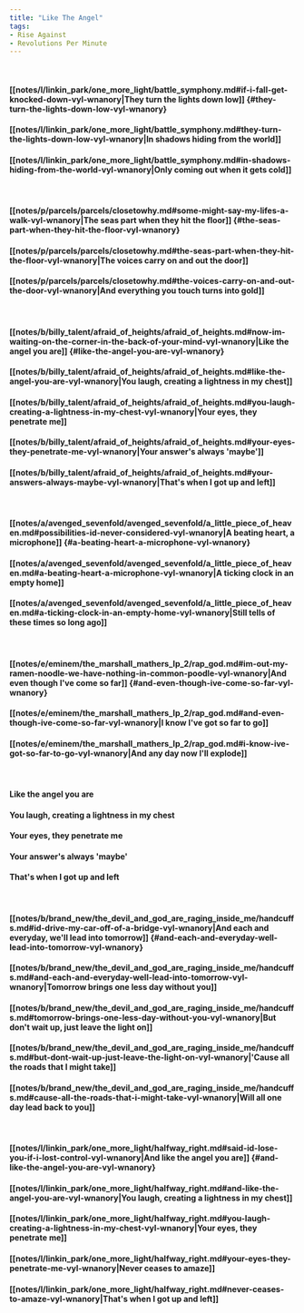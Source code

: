 ```yaml
---
title: "Like The Angel"
tags:
- Rise Against
- Revolutions Per Minute
---
```

&nbsp;
#### [[notes/l/linkin_park/one_more_light/battle_symphony.md#if-i-fall-get-knocked-down-vyl-wnanory|They turn the lights down low]] {#they-turn-the-lights-down-low-vyl-wnanory}
#### [[notes/l/linkin_park/one_more_light/battle_symphony.md#they-turn-the-lights-down-low-vyl-wnanory|In shadows hiding from the world]]
#### [[notes/l/linkin_park/one_more_light/battle_symphony.md#in-shadows-hiding-from-the-world-vyl-wnanory|Only coming out when it gets cold]]
&nbsp;
#### [[notes/p/parcels/parcels/closetowhy.md#some-might-say-my-lifes-a-walk-vyl-wnanory|The seas part when they hit the floor]] {#the-seas-part-when-they-hit-the-floor-vyl-wnanory}
#### [[notes/p/parcels/parcels/closetowhy.md#the-seas-part-when-they-hit-the-floor-vyl-wnanory|The voices carry on and out the door]]
#### [[notes/p/parcels/parcels/closetowhy.md#the-voices-carry-on-and-out-the-door-vyl-wnanory|And everything you touch turns into gold]]
&nbsp;
#### [[notes/b/billy_talent/afraid_of_heights/afraid_of_heights.md#now-im-waiting-on-the-corner-in-the-back-of-your-mind-vyl-wnanory|Like the angel you are]] {#like-the-angel-you-are-vyl-wnanory}
#### [[notes/b/billy_talent/afraid_of_heights/afraid_of_heights.md#like-the-angel-you-are-vyl-wnanory|You laugh, creating a lightness in my chest]]
#### [[notes/b/billy_talent/afraid_of_heights/afraid_of_heights.md#you-laugh-creating-a-lightness-in-my-chest-vyl-wnanory|Your eyes, they penetrate me]]
#### [[notes/b/billy_talent/afraid_of_heights/afraid_of_heights.md#your-eyes-they-penetrate-me-vyl-wnanory|Your answer's always 'maybe']]
#### [[notes/b/billy_talent/afraid_of_heights/afraid_of_heights.md#your-answers-always-maybe-vyl-wnanory|That's when I got up and left]]
&nbsp;
#### [[notes/a/avenged_sevenfold/avenged_sevenfold/a_little_piece_of_heaven.md#possibilities-id-never-considered-vyl-wnanory|A beating heart, a microphone]] {#a-beating-heart-a-microphone-vyl-wnanory}
#### [[notes/a/avenged_sevenfold/avenged_sevenfold/a_little_piece_of_heaven.md#a-beating-heart-a-microphone-vyl-wnanory|A ticking clock in an empty home]]
#### [[notes/a/avenged_sevenfold/avenged_sevenfold/a_little_piece_of_heaven.md#a-ticking-clock-in-an-empty-home-vyl-wnanory|Still tells of these times so long ago]]
&nbsp;
#### [[notes/e/eminem/the_marshall_mathers_lp_2/rap_god.md#im-out-my-ramen-noodle-we-have-nothing-in-common-poodle-vyl-wnanory|And even though I've come so far]] {#and-even-though-ive-come-so-far-vyl-wnanory}
#### [[notes/e/eminem/the_marshall_mathers_lp_2/rap_god.md#and-even-though-ive-come-so-far-vyl-wnanory|I know I've got so far to go]]
#### [[notes/e/eminem/the_marshall_mathers_lp_2/rap_god.md#i-know-ive-got-so-far-to-go-vyl-wnanory|And any day now I'll explode]]
&nbsp;
#### Like the angel you are
#### You laugh, creating a lightness in my chest
#### Your eyes, they penetrate me
#### Your answer's always 'maybe'
#### That's when I got up and left
&nbsp;
#### [[notes/b/brand_new/the_devil_and_god_are_raging_inside_me/handcuffs.md#id-drive-my-car-off-of-a-bridge-vyl-wnanory|And each and everyday, we'll lead into tomorrow]] {#and-each-and-everyday-well-lead-into-tomorrow-vyl-wnanory}
#### [[notes/b/brand_new/the_devil_and_god_are_raging_inside_me/handcuffs.md#and-each-and-everyday-well-lead-into-tomorrow-vyl-wnanory|Tomorrow brings one less day without you]]
#### [[notes/b/brand_new/the_devil_and_god_are_raging_inside_me/handcuffs.md#tomorrow-brings-one-less-day-without-you-vyl-wnanory|But don't wait up, just leave the light on]]
#### [[notes/b/brand_new/the_devil_and_god_are_raging_inside_me/handcuffs.md#but-dont-wait-up-just-leave-the-light-on-vyl-wnanory|'Cause all the roads that I might take]]
#### [[notes/b/brand_new/the_devil_and_god_are_raging_inside_me/handcuffs.md#cause-all-the-roads-that-i-might-take-vyl-wnanory|Will all one day lead back to you]]
&nbsp;
#### [[notes/l/linkin_park/one_more_light/halfway_right.md#said-id-lose-you-if-i-lost-control-vyl-wnanory|And like the angel you are]] {#and-like-the-angel-you-are-vyl-wnanory}
#### [[notes/l/linkin_park/one_more_light/halfway_right.md#and-like-the-angel-you-are-vyl-wnanory|You laugh, creating a lightness in my chest]]
#### [[notes/l/linkin_park/one_more_light/halfway_right.md#you-laugh-creating-a-lightness-in-my-chest-vyl-wnanory|Your eyes, they penetrate me]]
#### [[notes/l/linkin_park/one_more_light/halfway_right.md#your-eyes-they-penetrate-me-vyl-wnanory|Never ceases to amaze]]
#### [[notes/l/linkin_park/one_more_light/halfway_right.md#never-ceases-to-amaze-vyl-wnanory|That's when I got up and left]]
